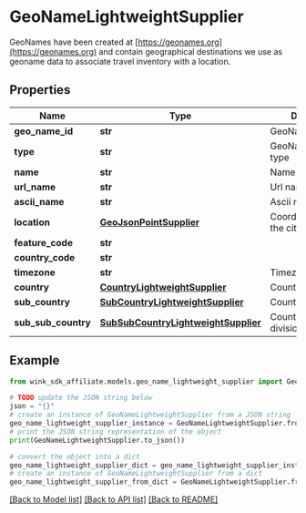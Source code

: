 # GeoNameLightweightSupplier

GeoNames have been created at [https://geonames.org](https://geonames.org) and contain geographical destinations we use as geoname data to associate travel inventory with a location.

## Properties

Name | Type | Description | Notes
------------ | ------------- | ------------- | -------------
**geo_name_id** | **str** | GeoName identifier | [optional] 
**type** | **str** | GeoNameLightweight type | [optional] 
**name** | **str** | Name of city | [optional] 
**url_name** | **str** | Url name | [optional] 
**ascii_name** | **str** | Ascii name of city | [optional] 
**location** | [**GeoJsonPointSupplier**](GeoJsonPointSupplier.md) | Coordinate points of the city | [optional] 
**feature_code** | **str** |  | [optional] 
**country_code** | **str** |  | [optional] 
**timezone** | **str** | Timezone | [optional] 
**country** | [**CountryLightweightSupplier**](CountryLightweightSupplier.md) | Country | [optional] 
**sub_country** | [**SubCountryLightweightSupplier**](SubCountryLightweightSupplier.md) | Country sub division | [optional] 
**sub_sub_country** | [**SubSubCountryLightweightSupplier**](SubSubCountryLightweightSupplier.md) | Country sub sub division | [optional] 

## Example

```python
from wink_sdk_affiliate.models.geo_name_lightweight_supplier import GeoNameLightweightSupplier

# TODO update the JSON string below
json = "{}"
# create an instance of GeoNameLightweightSupplier from a JSON string
geo_name_lightweight_supplier_instance = GeoNameLightweightSupplier.from_json(json)
# print the JSON string representation of the object
print(GeoNameLightweightSupplier.to_json())

# convert the object into a dict
geo_name_lightweight_supplier_dict = geo_name_lightweight_supplier_instance.to_dict()
# create an instance of GeoNameLightweightSupplier from a dict
geo_name_lightweight_supplier_from_dict = GeoNameLightweightSupplier.from_dict(geo_name_lightweight_supplier_dict)
```
[[Back to Model list]](../README.md#documentation-for-models) [[Back to API list]](../README.md#documentation-for-api-endpoints) [[Back to README]](../README.md)



